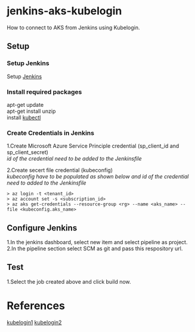 # jenkins-aks-kubelogin

How to connect to AKS from Jenkins using Kubelogin.

## Setup

### Setup Jenkins
Setup [Jenkins](https://docs.microsoft.com/en-us/azure/developer/jenkins/configure-on-linux-vm)

### Install required packages
apt-get update\
apt-get install unzip\
install [kubectl](https://kubernetes.io/docs/tasks/tools/install-kubectl-linux/#install-using-native-package-management)

### Create Credentials in Jenkins

1.Create Microsoft Azure Service Principle credential (sp_client_id and sp_client_secret)\
    *id of the credential need to be added to the Jenkinsfile*

2.Create secert file credential (kubeconfig)\
    *kubeconfig have to be populated as shown below and id of the credential need to added to the Jenkinsfile*
    
    > az login -t <tenant_id>
    > az account set -s <subscription_id>
    > az aks get-credentials --resource-group <rg> --name <aks_name> --file <kubeconfig.aks_name>

## Configure Jenkins

1.In the jenkins dashboard, select new item and select pipeline as project.\
2.In the pipeline section select SCM as git and pass this respository url.

## Test

1.Select the job created above and click build now.

# References
[kubelogin1](https://github.com/Azure/kubelogin)
[kubelogin2](https://stackoverflow.com/questions/54004007/azure-devop-pipelines-authentication-to-aks-with-azure-ad-rbac-configured/54115121#54115121)
